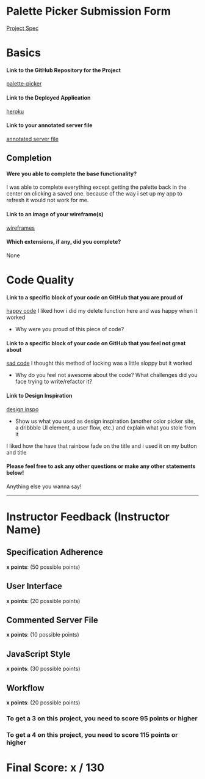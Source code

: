 # Palette Picker Submission Form

[Project Spec](http://frontend.turing.io/projects/palette-picker.html)

# Basics

#### Link to the GitHub Repository for the Project
[palette-picker](https://github.com/benjaminhayek/palette-picker)

#### Link to the Deployed Application
[heroku](https://palette-picker-ben-h.herokuapp.com/)

#### Link to your annotated server file
[annotated server file](https://github.com/benjaminhayek/palette-picker/commit/c3a8b0b262091ca021dda3f0de1e9f6f28bffff3)

## Completion

#### Were you able to complete the base functionality?

I was able to complete everything except getting the palette back in the center on clicking a saved one. because of the way i set up my app to refresh it would not work for me.

#### Link to an image of your wireframe(s)
[wireframes](https://github.com/benjaminhayek/palette-picker/blob/master/images/Palette-picker%20wireframe.png)

#### Which extensions, if any, did you complete?
None
# Code Quality

#### Link to a specific block of your code on GitHub that you are proud of
[happy code](https://github.com/benjaminhayek/palette-picker/commit/8b9cb7a63a9a0d391286d9c1e1c5293657d592f0)
I liked how i did my delete function here and was happy when it worked 
* Why were you proud of this piece of code?

#### Link to a specific block of your code on GitHub that you feel not great about
[sad code](https://github.com/benjaminhayek/palette-picker/commit/0ab6f0095a85f863776280333f4298ca91eb8e20)
I thought this method of locking was a little sloppy but it worked
* Why do you feel not awesome about the code? What challenges did you face trying to write/refactor it?

#### Link to Design Inspiration
[design inspo](https://dribbble.com/shots/1602107-Represent)
* Show us what you used as design inspiration (another color picker site, a dribbble UI element, a user flow, etc.) and explain what you stole from it

I liked how the have that rainbow fade on the title and i used it on my button and title

#### Please feel free to ask any other questions or make any other statements below!

Anything else you wanna say!

-----


# Instructor Feedback (Instructor Name)

## Specification Adherence

**x points**: (50 possible points)

## User Interface

**x points**: (20 possible points)

## Commented Server File

**x points**: (10 possible points)

## JavaScript Style

**x points**: (30 possible points)

## Workflow

**x points**: (20 possible points)


### To get a 3 on this project, you need to score 95 points or higher
### To get a 4 on this project, you need to score 115 points or higher

# Final Score: x / 130
